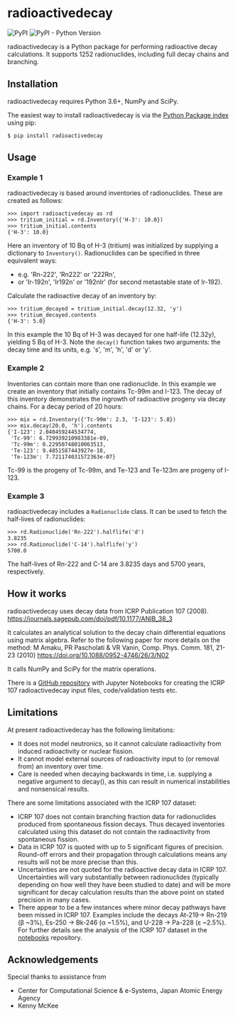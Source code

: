 # radioactivedecay

![PyPI](https://img.shields.io/pypi/v/radioactivedecay)
![PyPI - Python Version](https://img.shields.io/pypi/pyversions/radioactivedecay)

radioactivedecay is a Python package for performing radioactive decay calculations. It supports
1252 radionuclides, including full decay chains and branching.

## Installation

radioactivedecay requires Python 3.6+, NumPy and SciPy.

The easiest way to install radioactivedecay is via the [Python Package index](https://pypi.org/) 
using pip:

```console
$ pip install radioactivedecay
```

## Usage

### Example 1
radioactivedecay is based around inventories of radionuclides. These are created as follows:

```pycon
>>> import radioactivedecay as rd
>>> tritium_initial = rd.Inventory({'H-3': 10.0})
>>> tritium_initial.contents
{'H-3': 10.0}
```

Here an inventory of 10 Bq of H-3 (tritium) was initialized by supplying a dictionary to
`Inventory()`. Radionuclides can be specified in three equivalent ways:
* e.g. 'Rn-222', 'Rn222' or '222Rn',
* or 'Ir-192n', 'Ir192n' or '192nIr' (for second metastable state of Ir-192).

Calculate the radioactive decay of an inventory by:

```pycon
>>> tritium_decayed = tritium_initial.decay(12.32, 'y')
>>> tritium_decayed.contents
{'H-3': 5.0}
```

In this example the 10 Bq of H-3 was decayed for one half-life (12.32y), yielding 5 Bq of H-3. Note
the `decay()` function takes two arguments: the decay time and its units, e.g. 's', 'm', 'h', 'd' or 'y'.

### Example 2
Inventories can contain more than one radionuclide. In this example we create an inventory that
initially contains Tc-99m and I-123. The decay of this inventory demonstrates the ingrowth of
radioactive progeny via decay chains. For a decay period of 20 hours:

```pycon
>>> mix = rd.Inventory({'Tc-99m': 2.3, 'I-123': 5.8})
>>> mix.decay(20.0, 'h').contents
{'I-123': 2.040459244534774,
 'Tc-99': 6.729939210983381e-09,
 'Tc-99m': 0.22950748010063513,
 'Te-123': 9.4851587443927e-18,
 'Te-123m': 7.721174031572363e-07}
```

Tc-99 is the progeny of Tc-99m, and Te-123 and Te-123m are progeny of I-123.

### Example 3
radioactivedecay includes a `Radionuclide` class. It can be used to fetch the half-lives of
radionuclides:

```pycon
>>> rd.Radionuclide('Rn-222').halflife('d')
3.8235
>>> rd.Radionuclide('C-14').halflife('y')
5700.0
```

The half-lives of Rn-222 and C-14 are 3.8235 days and 5700 years, respectively.

## How it works

radioactivedecay uses decay data from ICRP Publication 107 (2008).
https://journals.sagepub.com/doi/pdf/10.1177/ANIB_38_3

It calculates an analytical solution to the decay chain differential equations using matrix algebra.
Refer to the following paper for more details on the method:
M Amaku, PR Pascholati & VR Vanin, Comp. Phys. Comm. 181, 21-23 (2010)
https://doi.org/10.1088/0952-4746/26/3/N02

It calls NumPy and SciPy for the matrix operations.

There is a [GitHub repository](https://github.com/alexmalins/radioactivedecay-notebooks) with
Jupyter Notebooks for creating the ICRP 107 radioactivedecay input files, code/validation tests etc.

## Limitations

At present radioactivedecay has the following limitations:
- It does not model neutronics, so it cannot calculate radioactivity from induced radioactivity or
nuclear fission.
- It cannot model external sources of radioactivity input to (or removal from) an inventory over
time.
- Care is needed when decaying backwards in time, i.e. supplying a negative argument to decay(),
as this can result in numerical instabilities and nonsensical results.

There are some limitations associated with the ICRP 107 dataset:
- ICRP 107 does not contain branching fraction data for radionuclides produced from spontaneous
fission decays. Thus decayed inventories calculated using this dataset do not contain the radioactivity
from spontaneous fission.
- Data in ICRP 107 is quoted with up to 5 significant figures of precision. Round-off errors and
their propagation through calculations means any results will not be more precise than this.
- Uncertainties are not quoted for the radioactive decay data in ICRP 107. Uncertainties will vary
substantially between radionuclides (typically depending on how well they have been studied to
date) and will be more significant for decay calculation results than the above point on stated
precision in many cases.
- There appear to be a few instances where minor decay pathways have been missed in ICRP 107.
Examples include the decays At-219-> Rn-219 (&beta; ~3%), Es-250 -> Bk-246 (&alpha; ~1.5%), and
U-228 -> Pa-228 (&epsilon; ~2.5%). For further details see the analysis of the ICRP 107 dataset in
the [notebooks](https://github.com/alexmalins/radioactivedecay-notebooks) repository.

## Acknowledgements

Special thanks to assistance from 
* Center for Computational Science & e-Systems, Japan Atomic Energy Agency
* Kenny McKee
